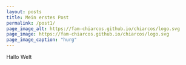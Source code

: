 ```yaml
---
layout: posts
title: Mein erstes Post
permalink: /post1/
page_image_alt: https://fam-chiarcos.github.io/chiarcos/logo.svg
page_image: https://fam-chiarcos.github.io/chiarcos/logo.svg
page_image_caption: "hurg"
---
```


Hallo Welt
